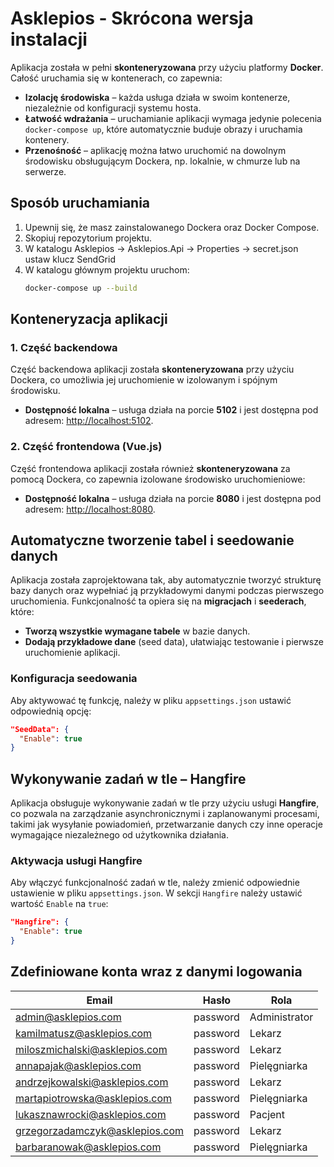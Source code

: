 # Asklepios - Skrócona wersja instalacji

Aplikacja została w pełni **skonteneryzowana** przy użyciu platformy **Docker**. Całość uruchamia się w kontenerach, co zapewnia:

- **Izolację środowiska** – każda usługa działa w swoim kontenerze, niezależnie od konfiguracji systemu hosta.
- **Łatwość wdrażania** – uruchamianie aplikacji wymaga jedynie polecenia `docker-compose up`, które automatycznie buduje obrazy i uruchamia kontenery.
- **Przenośność** – aplikację można łatwo uruchomić na dowolnym środowisku obsługującym Dockera, np. lokalnie, w chmurze lub na serwerze.

## Sposób uruchamiania
1. Upewnij się, że masz zainstalowanego Dockera oraz Docker Compose.
2. Skopiuj repozytorium projektu.
3. W katalogu Asklepios -> Asklepios.Api -> Properties -> secret.json ustaw klucz SendGrid
4. W katalogu głównym projektu uruchom:
   ```bash
   docker-compose up --build

## Konteneryzacja aplikacji

### 1. Część backendowa
Część backendowa aplikacji została **skonteneryzowana** przy użyciu Dockera, co umożliwia jej uruchomienie w izolowanym i spójnym środowisku.
- **Dostępność lokalna** – usługa działa na porcie **5102** i jest dostępna pod adresem:
  [http://localhost:5102](http://localhost:5102).

### 2. Część frontendowa (Vue.js)
Część frontendowa aplikacji została również **skonteneryzowana** za pomocą Dockera, co zapewnia izolowane środowisko uruchomieniowe:
- **Dostępność lokalna** – usługa działa na porcie **8080** i jest dostępna pod adresem:
  [http://localhost:8080](http://localhost:8080).

## Automatyczne tworzenie tabel i seedowanie danych

Aplikacja została zaprojektowana tak, aby automatycznie tworzyć strukturę bazy danych oraz wypełniać ją przykładowymi danymi podczas pierwszego uruchomienia. Funkcjonalność ta opiera się na **migracjach** i **seederach**, które:

- **Tworzą wszystkie wymagane tabele** w bazie danych.
- **Dodają przykładowe dane** (seed data), ułatwiając testowanie i pierwsze uruchomienie aplikacji.

### Konfiguracja seedowania
Aby aktywować tę funkcję, należy w pliku `appsettings.json` ustawić odpowiednią opcję:

```json
"SeedData": {
  "Enable": true
}
```

## Wykonywanie zadań w tle – Hangfire

Aplikacja obsługuje wykonywanie zadań w tle przy użyciu usługi **Hangfire**, co pozwala na zarządzanie asynchronicznymi i zaplanowanymi procesami, takimi jak wysyłanie powiadomień, przetwarzanie danych czy inne operacje wymagające niezależnego od użytkownika działania.

### Aktywacja usługi Hangfire
Aby włączyć funkcjonalność zadań w tle, należy zmienić odpowiednie ustawienie w pliku `appsettings.json`. W sekcji `Hangfire` należy ustawić wartość `Enable` na `true`:

```json
"Hangfire": {
  "Enable": true
}
```
## Zdefiniowane konta wraz z danymi logowania

| Email                           | Hasło     | Rola          |
|---------------------------------|----------|--------------|
| admin@asklepios.com            | password | Administrator |
| kamilmatusz@asklepios.com      | password | Lekarz        |
| miloszmichalski@asklepios.com  | password | Lekarz        |
| annapajak@asklepios.com        | password | Pielęgniarka  |
| andrzejkowalski@asklepios.com  | password | Lekarz        |
| martapiotrowska@asklepios.com  | password | Pielęgniarka  |
| lukasznawrocki@asklepios.com   | password | Pacjent       |
| grzegorzadamczyk@asklepios.com | password | Lekarz        |
| barbaranowak@asklepios.com     | password | Pielęgniarka  |



